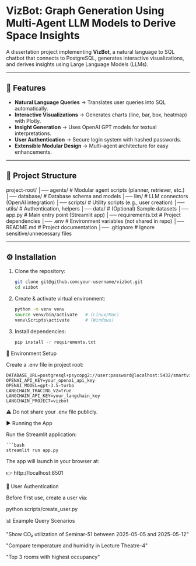 # VizBot: Graph Generation Using Multi-Agent LLM Models to Derive Space Insights

A dissertation project implementing **VizBot**, a natural language to SQL chatbot that connects to PostgreSQL, generates interactive visualizations, and derives insights using Large Language Models (LLMs).

---

## 🚀 Features
- **Natural Language Queries** → Translates user queries into SQL automatically.
- **Interactive Visualizations** → Generates charts (line, bar, box, heatmap) with Plotly.
- **Insight Generation** → Uses OpenAI GPT models for textual interpretations.
- **User Authentication** → Secure login system with hashed passwords.
- **Extensible Modular Design** → Multi-agent architecture for easy enhancements.

---

## 📂 Project Structure
project-root/
│── agents/ # Modular agent scripts (planner, retriever, etc.)
│── database/ # Database schema and models
│── llm/ # LLM connectors (OpenAI integration)
│── scripts/ # Utility scripts (e.g., user creation)
│── utils/ # Authentication, helpers
│── data/ # (Optional) Sample datasets
│── app.py # Main entry point (Streamlit app)
│── requirements.txt # Project dependencies
│── .env # Environment variables (not shared in repo)
│── README.md # Project documentation
│── .gitignore # Ignore sensitive/unnecessary files


---

## ⚙️ Installation

1. Clone the repository:
   ```bash
   git clone git@github.com:your-username/vizbot.git
   cd vizbot

2. Create & activate virtual environment:
    ```bash
    python -m venv venv
    source venv/bin/activate   # (Linux/Mac)
    venv\Scripts\activate      # (Windows)

3. Install dependencies:
    ```bash
    pip install -r requirements.txt

🔑 Environment Setup

Create a .env file in project root:

    DATABASE_URL=postgresql+psycopg2://user:password@localhost:5432/smartvizdb
    OPENAI_API_KEY=your_openai_api_key
    OPENAI_MODEL=gpt-3.5-turbo
    LANGCHAIN_TRACING_V2=true
    LANGCHAIN_API_KEY=your_langchain_key
    LANGCHAIN_PROJECT=vizbot

⚠️ Do not share your .env file publicly.

▶️ Running the App

Run the Streamlit application:

    ```bash
    streamlit run app.py

The app will launch in your browser at:

👉 http://localhost:8501

👥 User Authentication

Before first use, create a user via:

python scripts/create_user.py <username> <password>

📊 Example Query Scenarios

"Show CO₂ utilization of Seminar-51 between 2025-05-05 and 2025-05-12"

"Compare temperature and humidity in Lecture Theatre-4"

"Top 3 rooms with highest occupancy"
